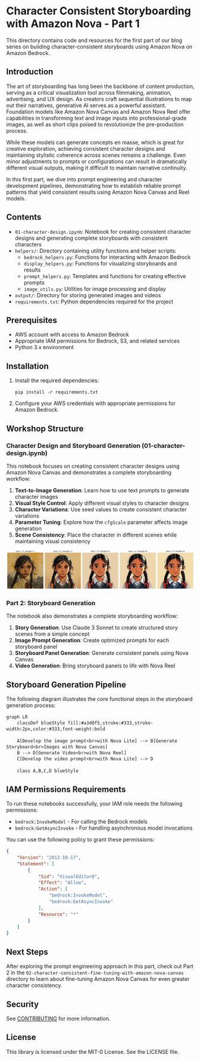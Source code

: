 # Character Consistent Storyboarding with Amazon Nova - Part 1

This directory contains code and resources for the first part of our blog series on building character-consistent storyboards using Amazon Nova on Amazon Bedrock.

## Introduction

The art of storyboarding has long been the backbone of content production, serving as a critical visualization tool across filmmaking, animation, advertising, and UX design. As creators craft sequential illustrations to map out their narratives, generative AI serves as a powerful assistant. Foundation models like Amazon Nova Canvas and Amazon Nova Reel offer capabilities in transforming text and image inputs into professional-grade images, as well as short clips poised to revolutionize the pre-production process.

While these models can generate concepts en masse, which is great for creative exploration, achieving consistent character designs and maintaining stylistic coherence across scenes remains a challenge. Even minor adjustments to prompts or configurations can result in dramatically different visual outputs, making it difficult to maintain narrative continuity.

In this first part, we dive into prompt engineering and character development pipelines, demonstrating how to establish reliable prompt patterns that yield consistent results using Amazon Nova Canvas and Reel models.

## Contents

- `01-character-design.ipynb`: Notebook for creating consistent character designs and generating complete storyboards with consistent characters
- `helpers/`: Directory containing utility functions and helper scripts:
  - `bedrock_helpers.py`: Functions for interacting with Amazon Bedrock
  - `display_helpers.py`: Functions for visualizing storyboards and results
  - `prompt_helpers.py`: Templates and functions for creating effective prompts
  - `image_utils.py`: Utilities for image processing and display
- `output/`: Directory for storing generated images and videos
- `requirements.txt`: Python dependencies required for the project

## Prerequisites

- AWS account with access to Amazon Bedrock
- Appropriate IAM permissions for Bedrock, S3, and related services
- Python 3.x environment

## Installation

1. Install the required dependencies:
   ```
   pip install -r requirements.txt
   ```

2. Configure your AWS credentials with appropriate permissions for Amazon Bedrock.

## Workshop Structure

### Character Design and Storyboard Generation (01-character-design.ipynb)

This notebook focuses on creating consistent character designs using Amazon Nova Canvas and demonstrates a complete storyboarding workflow:

1. **Text-to-Image Generation**: Learn how to use text prompts to generate character images
2. **Visual Style Control**: Apply different visual styles to character designs
3. **Character Variations**: Use seed values to create consistent character variations
4. **Parameter Tuning**: Explore how the `cfgScale` parameter affects image generation
5. **Scene Consistency**: Place the character in different scenes while maintaining visual consistency

![Character Consistent](statics/character-consistent.png)

### Part 2: Storyboard Generation

The notebook also demonstrates a complete storyboarding workflow:

1. **Story Generation**: Use Claude 3 Sonnet to create structured story scenes from a simple concept
2. **Image Prompt Generation**: Create optimized prompts for each storyboard panel
3. **Storyboard Panel Generation**: Generate consistent panels using Nova Canvas
4. **Video Generation**: Bring storyboard panels to life with Nova Reel

## Storyboard Generation Pipeline

The following diagram illustrates the core functional steps in the storyboard generation process:

```mermaid
graph LR
    classDef blueStyle fill:#a3d0f5,stroke:#333,stroke-width:2px,color:#333,font-weight:bold
    
    A[Develop the image prompt<br>with Nova Lite] --> B[Generate Storyboard<br>Images with Nova Canvas]
    B --> D[Generate Video<br>with Nova Reel]
    C[Develop the video prompt<br>with Nova Lite] --> D
    
    class A,B,C,D blueStyle
```

## IAM Permissions Requirements

To run these notebooks successfully, your IAM role needs the following permissions:
- `bedrock:InvokeModel` - For calling the Bedrock models
- `bedrock:GetAsyncInvoke` - For handling asynchronous model invocations

You can use the following policy to grant these permissions:

```json
{
    "Version": "2012-10-17",
    "Statement": [
        {
            "Sid": "VisualEditor0",
            "Effect": "Allow",
            "Action": [
                "bedrock:InvokeModel",
                "bedrock:GetAsyncInvoke"
            ],
            "Resource": "*"
        }
    ]
}
```

## Next Steps

After exploring the prompt engineering approach in this part, check out Part 2 in the `02-character-consistent-fine-tuning-with-amazon-nova-canvas` directory to learn about fine-tuning Amazon Nova Canvas for even greater character consistency.

## Security

See [CONTRIBUTING](../CONTRIBUTING.md#security-issue-notifications) for more information.

## License

This library is licensed under the MIT-0 License. See the LICENSE file.